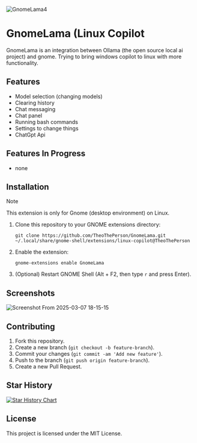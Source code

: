 ![GnomeLama4](https://github.com/user-attachments/assets/64b8c9e7-cd14-4adf-92d4-e92d7aac13d9)

# GnomeLama (Linux Copilot

GnomeLama is an integration between Ollama (the open source local ai project) and gnome. Trying to bring windows copilot to linux with more functionality.

## Features
- Model selection (changing models)
- Clearing history
- Chat messaging
- Chat panel
- Running bash commands
- Settings to change things
- ChatGpt Api

## Features In Progress

 - none

## Installation

> [!NOTE]
> This extension is only for Gnome (desktop environment) on Linux.

1. Clone this repository to your GNOME extensions directory:
	```
	git clone https://github.com/TheoThePerson/GnomeLama.git ~/.local/share/gnome-shell/extensions/linux-copilot@TheoThePerson
	```
2. Enable the extension:
	```
	gnome-extensions enable GnomeLama
	```
3. (Optional) Restart GNOME Shell (Alt + F2, then type `r` and press Enter).

## Screenshots

 ![Screenshot From 2025-03-07 18-15-15](https://github.com/user-attachments/assets/cb026fee-d933-4fe5-838a-e11dbc2b8fd8)

## Contributing

1. Fork this repository.
2. Create a new branch (`git checkout -b feature-branch`).
3. Commit your changes (`git commit -am 'Add new feature'`).
4. Push to the branch (`git push origin feature-branch`).
5. Create a new Pull Request.

## Star History

[![Star History Chart](https://api.star-history.com/svg?repos=TheoThePerson/GnomeLama&type=Date)](https://star-history.com/#TheoThePerson/GnomeLama&Date)


## License

This project is licensed under the MIT License.
